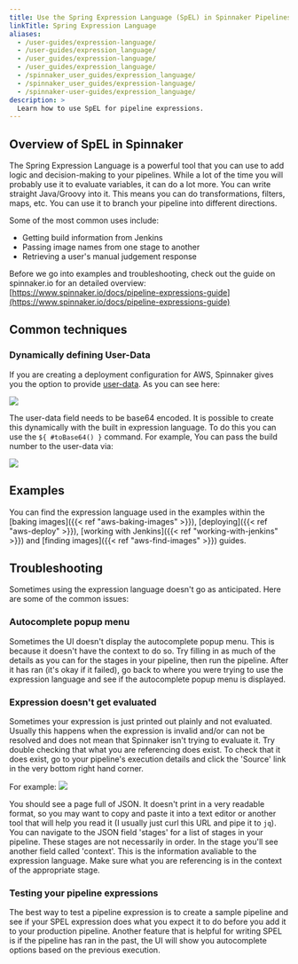 ```yaml
---
title: Use the Spring Expression Language (SpEL) in Spinnaker Pipelines
linkTitle: Spring Expression Language
aliases:
  - /user-guides/expression-language/
  - /user-guides/expression_language/
  - /user_guides/expression-language/
  - /user_guides/expression_language/
  - /spinnaker_user_guides/expression_language/
  - /spinnaker_user_guides/expression-language/
  - /spinnaker-user-guides/expression_language/
description: >
  Learn how to use SpEL for pipeline expressions.
---
```


## Overview of SpEL in Spinnaker

The Spring Expression Language is a powerful tool that you can use to add logic and decision-making to your pipelines. While a lot of the time you will probably use it to evaluate variables, it can do a lot more. You can write straight Java/Groovy into it. This means you can do transformations, filters, maps, etc. You can use it to branch your pipeline into different directions.

Some of the most common uses include:
- Getting build information from Jenkins
- Passing image names from one stage to another
- Retrieving a user's manual judgement response


Before we go into examples and troubleshooting, check out the guide on spinnaker.io for an detailed overview: [https://www.spinnaker.io/docs/pipeline-expressions-guide](https://www.spinnaker.io/docs/pipeline-expressions-guide)

## Common techniques

### Dynamically defining User-Data

If you are creating a deployment configuration for AWS, Spinnaker gives you the option to provide [user-data](http://docs.aws.amazon.com/AWSEC2/latest/UserGuide/ec2-instance-metadata.html#instancedata-add-user-data). As you can see here:

![](/images/Image-2017-05-26-at-11.20.47-AM.png)

The user-data field needs to be base64 encoded. It is possible to create this dynamically with the built in expression language. To do this you can use the `${ #toBase64() }` command. For example, You can pass the build number to the user-data via:

![](/images/Image-2017-05-26-at-11.29.23-AM.png)


## Examples

You can find the expression language used in the examples within the [baking images]({{< ref "aws-baking-images" >}}), [deploying]({{< ref "aws-deploy" >}}), [working with Jenkins]({{< ref "working-with-jenkins" >}}) and [finding images]({{< ref "aws-find-images" >}}) guides.

## Troubleshooting

Sometimes using the expression language doesn't go as anticipated. Here are some of the common issues:

### Autocomplete popup menu

Sometimes the UI doesn't display the autocomplete popup menu. This is because it doesn't have the context to do so. Try filling in as much of the details as you can for the stages in your pipeline, then run the pipeline. After it has ran (it's okay if it failed), go back to where you were trying to use the expression language and see if the autocomplete popup menu is displayed.

### Expression doesn't get evaluated

Sometimes your expression is just printed out plainly and not evaluated. Usually this happens when the expression is invalid and/or can not be resolved and does not mean that Spinnaker isn't trying to evaluate it. Try double checking that what you are referencing does exist. To check that it does exist, go to your pipeline's execution details and click the 'Source' link in the very bottom right hand corner.

For example:
![](/images/Image-2017-04-03-at-3.37.57-PM.png)

You should see a page full of JSON. It doesn't print in a very readable format, so you may want to copy and paste it into a text editor or another tool that will help you read it (I usually just curl this URL and pipe it to `jq`). You can navigate to the JSON field 'stages' for a list of stages in your pipeline. These stages are not necessarily in order. In the stage you'll see another field called 'context'. This is the information avaliable to the expression language. Make sure what you are referencing is in the context of the appropriate stage.

### Testing your pipeline expressions

The best way to test a pipeline expression is to create a sample pipeline and see if your SPEL expression does what you expect it to do before you add it to your production pipeline. Another feature that is helpful for writing SPEL is if the pipeline has ran in the past, the UI will show you autocomplete options based on the previous execution.
